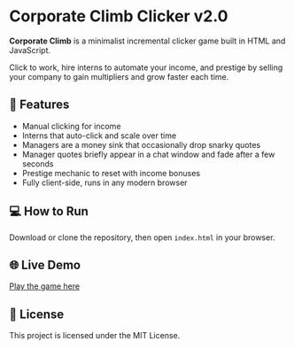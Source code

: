# Corporate Climb Clicker v2.0

**Corporate Climb** is a minimalist incremental clicker game built in HTML and JavaScript.

Click to work, hire interns to automate your income, and prestige by selling your company to gain multipliers and grow faster each time.

## 🔧 Features
- Manual clicking for income
- Interns that auto-click and scale over time
- Managers are a money sink that occasionally drop snarky quotes
- Manager quotes briefly appear in a chat window and fade after a few seconds
- Prestige mechanic to reset with income bonuses
- Fully client-side, runs in any modern browser

## 💻 How to Run
Download or clone the repository, then open `index.html` in your browser.

## 🌐 Live Demo
[Play the game here](https://shadohead55.github.io/corporate-climb-clicker/)

## 📄 License
This project is licensed under the MIT License.
